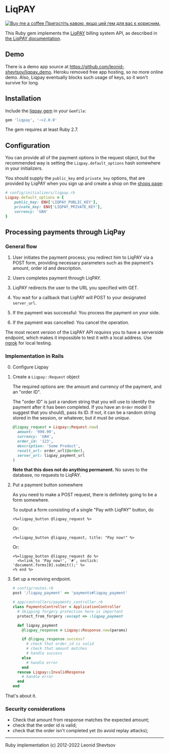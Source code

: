 # LiqPAY

[![Buy me a coffee](https://www.buymeacoffee.com/assets/img/BMC-btn-logo.svg) Пригостіть кавою, якщо цей гем для вас є корисним.](https://www.buymeacoffee.com/leonidshevtsov)

This Ruby gem implements the [LiqPAY](https://www.liqpay.ua) billing system API, as described in [the LiqPAY documentation](https://www.liqpay.ua/documentation/api/aquiring).

## Demo

There is a demo app source at https://github.com/leonid-shevtsov/liqpay_demo. Heroku removed free app hosting, so no more online demo. Also, Liqpay eventually blocks such usage of keys, so it won't survive for long.

## Installation

Include the [liqpay gem](https://rubygems.org/gems/liqpay) in your `Gemfile`:

```ruby
gem 'liqpay', '~>2.0.0'
```

The gem requires at least Ruby 2.7.

## Configuration

You can provide all of the payment options in the request object, but the recommended way is setting the `Liqpay.default_options` hash somewhere in
your initializers.

You should supply the `public_key` and `private_key` options, that are
provided by LiqPAY when you sign up and create a shop on the [shops page](https://www.liqpay.ua/uk/adminbusiness):

```ruby
# config/initializers/liqpay.rb
Liqpay.default_options = {
    public_key: ENV['LIQPAY_PUBLIC_KEY'],
    private_key: ENV['LIQPAY_PRIVATE_KEY'],
    currency: 'UAH'
}
```

## Processing payments through LiqPay

### General flow

1.  User initiates the payment process; you redirect him to LiqPAY via a POST form, providing necessary parameters such as the payment's amount, order id and description.

2.  Users completes payment through LiqPAY.

3.  LiqPAY redirects the user to the URL you specified with GET.

4.  You wait for a callback that LiqPAY will POST to your designated `server_url`.

5.  If the payment was successful: You process the payment on your side.

6.  If the payment was cancelled: You cancel the operation.

The most recent version of the LiqPAY API _requires_ you to have a serverside endpoint, which makes it impossible to test it with a local address. Use [ngrok](https://ngrok.com) for local testing.

### Implementation in Rails

0.  Configure Liqpay

1.  Create a `Liqpay::Request` object

    The required options are: the amount and currency of the payment, and an
    "order ID".

    The "order ID" is just a random string that you will use to
    identify the payment after it has been completed. If you have an `Order`
    model (I suggest that you should), pass its ID. If not, it can be a random
    string stored in the session, or whatever, but _it must be unique_.

    ```ruby
    @liqpay_request = Liqpay::Request.new(
      amount: '999.99',
      currency: 'UAH',
      order_id: '123',
      description: 'Some Product',
      result_url: order_url(@order),
      server_url: liqpay_payment_url
    )
    ```

    **Note that this does not do anything permanent.** No saves to the database, no
    requests to LiqPAY.

1.  Put a payment button somewhere

    As you need to make a POST request, there is definitely going to be a form somewhere.

    To output a form consisting of a single "Pay with LiqPAY" button, do

    ```erb
    <%=liqpay_button @liqpay_request %>
    ```

    Or:

    ```erb
    <%=liqpay_button @liqpay_request, title: "Pay now!" %>
    ```

    Or:

    ```erb
    <%=liqpay_button @liqpay_request do %>
      <%=link_to 'Pay now!', '#', onclick: 'document.forms[0].submit();' %>
    <% end %>
    ```

1.  Set up a receiving endpoint.

    ```ruby
    # config/routes.rb
    post '/liqpay_payment' => 'payments#liqpay_payment'

    # app/controllers/payments_controller.rb
    class PaymentsController < ApplicationController
      # Skipping forgery protection here is important
      protect_from_forgery :except => :liqpay_payment

      def liqpay_payment
        @liqpay_response = Liqpay::Response.new(params)

        if @liqpay_response.success?
          # check that order_id is valid
          # check that amount matches
          # handle success
        else
          # handle error
        end
      rescue Liqpay::InvalidResponse
        # handle error
      end
    end
    ```

That's about it.

### Security considerations

- Check that amount from response matches the expected amount;
- check that the order id is valid;
- check that the order isn't completed yet (to avoid replay attacks);

---

Ruby implementation (c) 2012-2022 Leonid Shevtsov
